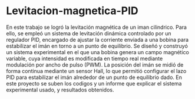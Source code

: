 # Levitacion-magnetica-PID
 En este trabajo se logró la levitación magnética de un iman cilindrico. Para ello, se empleó un sistema de levitación dinámica controlado por un
 regulador PID, encargado de ajustar la corriente enviada a una bobina para estabilizar el imán en torno a un punto de equilibrio. 
 Se diseñó y construyó un sistema experimental en el que una bobina genera un campo magnético variable, cuya intensidad es modificada en tiempo real
 mediante modulación por ancho de pulso (PWM). La posición del imán se midió de forma continua mediante un sensor Hall, lo que permitió configurar el lazo PID para estabilizar el
 imán alrededor de un punto de equilibrio dado. En este proyecto se suben los codigos y un informe que explicar el sistema experimental usado, y resultados obtenidos.
